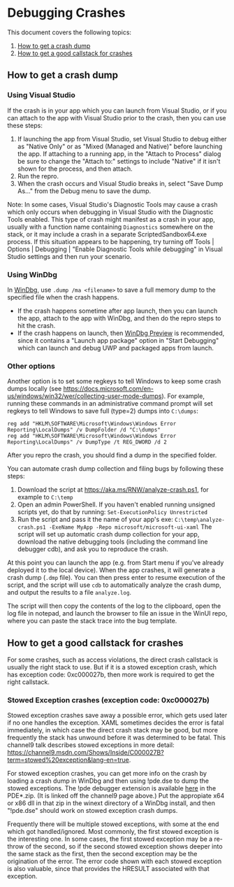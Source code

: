 # Debugging Crashes

This document covers the following topics:
1. [How to get a crash dump](debugging_crashes.md#How-to-get-a-crash-dump)
2. [How to get a good callstack for crashes](debugging_crashes.md#How-to-get-a-good-callstack-for-crashes)

## How to get a crash dump

### Using Visual Studio

If the crash is in your app which you can launch from Visual Studio, or if you can attach to the app with Visual Studio prior to the crash, then you can use these steps:
1. If launching the app from Visual Studio, set Visual Studio to debug either as "Native Only" or as "Mixed (Managed and Native)" before launching the app.
If attaching to a running app, in the "Attach to Process" dialog be sure to change the "Attach to:" settings to include "Native" if it isn't shown for the process, and then attach.
2. Run the repro.
3. When the crash occurs and Visual Studio breaks in, select "Save Dump As..." from the Debug menu to save the dump.

Note: In some cases, Visual Studio's Diagnostic Tools may cause a crash which only occurs when debugging in Visual Studio with the Diagnostic Tools enabled.
This type of crash might manifest as a crash in your app, usually with a function name containing `Diagnostics` somewhere on the stack, or it may include a crash in a separate ScriptedSandbox64.exe process. If this situation appears to be happening, try turning off Tools | Options | Debugging | "Enable Diagnostic Tools while debugging" in Visual Studio settings and then run your scenario.

### Using WinDbg

In [WinDbg](https://docs.microsoft.com/en-us/windows-hardware/drivers/debugger/debugger-download-tools), use `.dump /ma <filename>` to save a full memory dump to the specified file when the crash happens.
* If the crash happens sometime after app launch, then you can launch the app, attach to the app with WinDbg, and then do the repro steps to hit the crash.
* If the crash happens on launch, then [WinDbg Preview](https://www.microsoft.com/store/p/windbg/9pgjgd53tn86) is recommended, since it contains a "Launch app package" option in
"Start Debugging" which can launch and debug UWP and packaged apps from launch.

### Other options

Another option is to set some regkeys to tell Windows to keep some crash dumps locally (see https://docs.microsoft.com/en-us/windows/win32/wer/collecting-user-mode-dumps).
For example, running these commands in an administrative command prompt will set regkeys to tell Windows to save full (type=2) dumps into `C:\dumps`:

    reg add "HKLM\SOFTWARE\Microsoft\Windows\Windows Error Reporting\LocalDumps" /v DumpFolder /d "C:\dumps"
    reg add "HKLM\SOFTWARE\Microsoft\Windows\Windows Error Reporting\LocalDumps" /v DumpType /t REG_DWORD /d 2

After you repro the crash, you should find a dump in the specified folder.

You can automate crash dump collection and filing bugs by following these steps:
1. Download the script at https://aka.ms/RNW/analyze-crash.ps1, for example to `C:\temp`
2. Open an admin PowerShell. If you haven't enabled running unsigned scripts yet, do that by running: `Set-ExecutionPolicy Unrestricted`
3. Run the script and pass it the name of your app's exe: `C:\temp\analyze-crash.ps1 -ExeName MyApp -Repo microsoft/microsoft-ui-xaml`
The script will set up automatic crash dump collection for your app, download the native debugging tools (including the command line debugger cdb), and ask you to reproduce the crash.

At this point you can launch the app (e.g. from Start menu if you've already deployed it to the local device). When the app crashes, it will generate a crash dump (`.dmp` file). You can then press enter to resume execution of the script, and the script will use `cdb` to automatically analyze the crash dump, and output the results to a file `analyze.log`.

The script will then copy the contents of the log to the clipboard, open the log file in notepad, and launch the browser to file an issue in the WinUI repo, where you can paste the stack trace into the bug template.

## How to get a good callstack for crashes

For some crashes, such as access violations, the direct crash callstack is usually the right stack to use.
But if it is a stowed exception crash, which has exception code: 0xc000027b, then more work is required to get the right callstack.

### Stowed Exception crashes (exception code: 0xc000027b)

Stowed exception crashes save away a possible error, which gets used later if no one handles the exception.
XAML sometimes decides the error is fatal immediately, in which case the direct crash stack may be good, but more frequently the stack has unwound before it was determined to be fatal.
This channel9 talk describes stowed exceptions in more detail: https://channel9.msdn.com/Shows/Inside/C000027B?term=stowed%20exception&lang-en=true.

For stowed exception crashes, you can get more info on the crash by loading a crash dump in WinDbg and then using !pde.dse to dump the stowed exceptions.
The !pde debugger extension is available [here](https://onedrive.live.com/?authkey=%21AJeSzeiu8SQ7T4w&id=DAE128BD454CF957%217152&cid=DAE128BD454CF957) in the PDE*.zip.
(It is linked off the channel9 page above.)
Put the appropiate x64 or x86 dll in that zip in the winext directory of a WinDbg install, and then "!pde.dse" should work on stowed exception crash dumps.

Frequently there will be multiple stowed exceptions, with some at the end which got handled/ignored.
Most commonly, the first stowed exception is the interesting one.
In some cases, the first stowed exception may be a re-throw of the second, so if the second stowed exception shows deeper into the same stack as the first, then the second exception may be the origination of the error.
The error code shown with each stowed exception is also valuable, since that provides the HRESULT associated with that exception.
